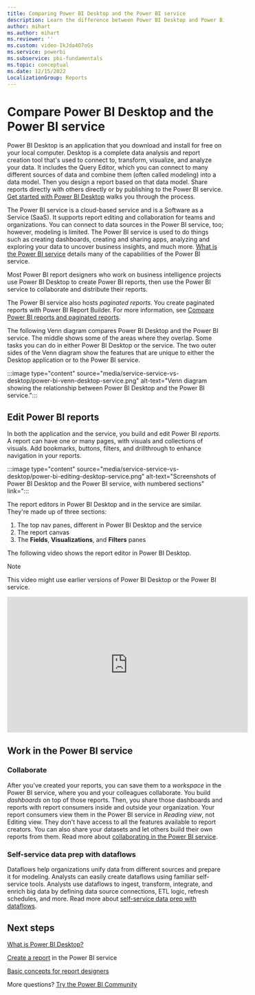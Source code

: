 ```yaml
---
title: Comparing Power BI Desktop and the Power BI service
description: Learn the difference between Power BI Desktop and Power Bi service.
author: mihart
ms.author: mihart
ms.reviewer: ''
ms.custom: video-IkJda4O7oGs
ms.service: powerbi
ms.subservice: pbi-fundamentals
ms.topic: conceptual
ms.date: 12/15/2022
LocalizationGroup: Reports
---
```

# Compare Power BI Desktop and the Power BI service

Power BI Desktop is an application that you download and install for free on your local computer. Desktop is a complete data analysis and report creation tool that's used to connect to, transform, visualize, and analyze your data. It includes the Query Editor, which you can connect to many different sources of data and combine them (often called modeling) into a data model. Then you design a report based on that data model. Share reports directly with others directly or by publishing to the Power BI service. [Get started with Power BI Desktop](desktop-getting-started.md) walks you through the process.

The Power BI service is a cloud-based service and is a Software as a Service (SaaS). It supports report editing and collaboration for teams and organizations. You can connect to data sources in the Power BI service, too; however, modeling is limited. The Power BI service is used to do things such as creating dashboards, creating and sharing apps, analyzing and exploring your data to uncover business insights, and much more. [What is the Power BI service](power-bi-service-overview.md) details many of the capabilities of the Power BI service.

Most Power BI report designers who work on business intelligence projects use Power BI Desktop to create Power BI reports, then use the Power BI service to collaborate and distribute their reports.

The Power BI service also hosts *paginated reports*. You create paginated reports with Power BI Report Builder. For more information, see [Compare Power BI reports and paginated reports](../paginated-reports/paginated-reports-report-builder-power-bi.md#compare-power-bi-reports-and-paginated-reports).

The following Venn diagram compares Power BI Desktop and the Power BI service. The middle shows some of the areas where they overlap. Some tasks you can do in either Power BI Desktop or the service. The two outer sides of the Venn diagram show the features that are unique to either the Desktop application or to the Power BI service.  

:::image type="content" source="media/service-service-vs-desktop/power-bi-venn-desktop-service.png" alt-text="Venn diagram showing the relationship between Power BI Desktop and the Power BI service.":::

## Edit Power BI reports

In both the application and the service, you build and edit Power BI *reports*. A report can have one or many pages, with visuals and collections of visuals. Add bookmarks, buttons, filters, and drillthrough to enhance navigation in your reports.

:::image type="content" source="media/service-service-vs-desktop/power-bi-editing-desktop-service.png" alt-text="Screenshots of Power BI Desktop and the Power BI service, with numbered sections" link=":::

The report editors in Power BI Desktop and in the service are similar. They're made up of three sections:  

1. The top nav panes, different in Power BI Desktop and the service
2. The report canvas
3. The **Fields**, **Visualizations**, and **Filters** panes

The following video shows the report editor in Power BI Desktop.

> [!NOTE]  
> This video might use earlier versions of Power BI Desktop or the Power BI service.

<iframe width="560" height="315" src="https://www.youtube.com/embed/IkJda4O7oGs" frameborder="0" allowfullscreen></iframe>

## Work in the Power BI service

### Collaborate

After you've created your reports, you can save them to a *workspace* in the Power BI service, where you and your colleagues collaborate. You build *dashboards* on top of those reports. Then, you share those dashboards and reports with report consumers inside and outside your organization. Your report consumers view them in the Power BI service in *Reading view*, not Editing view. They don't have access to all the features available to report creators.  You can also share your datasets and let others build their own reports from them. Read more about [collaborating in the Power BI service](../collaborate-share/service-new-workspaces.md).

### Self-service data prep with dataflows

Dataflows help organizations unify data from different sources and prepare it for modeling. Analysts can easily create dataflows using familiar self-service tools. Analysts use dataflows to ingest, transform, integrate, and enrich big data by defining data source connections, ETL logic, refresh schedules, and more. Read more about [self-service data prep with dataflows](../transform-model/dataflows/dataflows-introduction-self-service.md).

## Next steps

[What is Power BI Desktop?](desktop-what-is-desktop.md)

[Create a report](../create-reports/service-report-create-new.md) in the Power BI service

[Basic concepts for report designers](service-basic-concepts.md)

More questions? [Try the Power BI Community](https://community.powerbi.com/)
